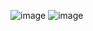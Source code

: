![image](https://github.com/merliotte/secret_number/assets/105237073/064cd292-527d-4955-ad71-174cab095dcb)
![image](https://github.com/merliotte/secret_number/assets/105237073/849d3650-2a03-4f4e-8264-2ea11cc1991c)
